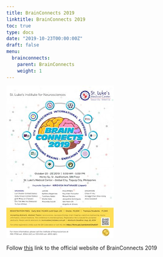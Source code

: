 ```yaml
---
title: BrainConnects 2019
linktitle: BrainConnects 2019
toc: true
type: docs
date: "2019-10-23T00:00:00Z"
draft: false
menu:
  brainconnects:
    parent: BrainConnects
    weight: 1
---
```


![poster](/events/brainconnects/2019.jpg)

Follow [this](https://sites.google.com/site/brainconnects2019/home) link to the official website of BrainConnects 2019

